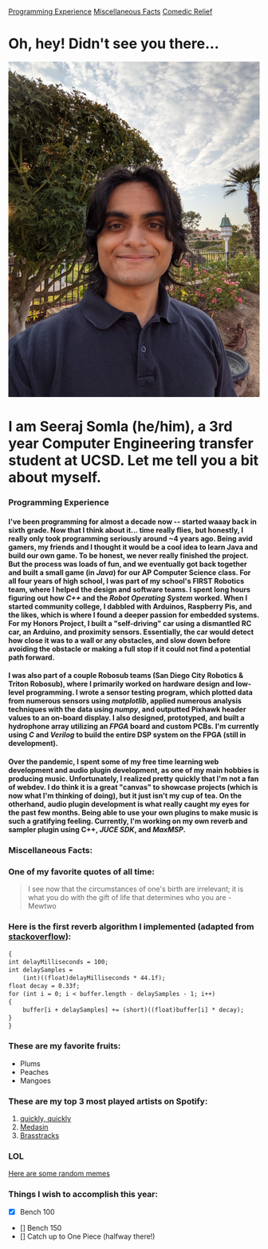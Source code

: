 [Programming Experience](#programming-experience)
[Miscellaneous Facts](#miscellaneous-facts)
[Comedic Relief](#lol)

# Oh, hey! Didn't see you there...
![A picture of me](/pictures/SS_profilepicture.jpeg)

# I am **Seeraj Somla** (he/him), a 3rd year Computer Engineering transfer student at UCSD. Let me tell you a bit about myself.

### Programming Experience

#### I've been programming for almost a decade now -- started waaay back in sixth grade. Now that I think about it... time really flies, but honestly, I really only took programming seriously around ~4 years ago. Being avid gamers, my friends and I thought it would be a cool idea to learn Java and build our own game. To be honest, we never really finished the project. But the process was loads of fun, and we eventually got back together and built a small game (in _Java_) for our AP Computer Science class. For all four years of high school, I was part of my school's FIRST Robotics team, where I helped the design and software teams. I spent long hours figuring out how _C++_ and the _Robot Operating System_ worked. When I started community college, I dabbled with Arduinos, Raspberry Pis, and the likes, which is where I found a deeper passion for embedded systems. For my Honors Project, I built a "self-driving" car using a dismantled RC car, an Arduino, and proximity sensors. Essentially, the car would detect how close it was to a wall or any obstacles, and slow down before avoiding the obstacle or making a full stop if it could not find a potential path forward. 

#### I was also part of a couple Robosub teams (San Diego City Robotics & Triton Robosub), where I primarily worked on hardware design and low-level programming. I wrote a sensor testing program, which plotted data from numerous sensors using _matplotlib_, applied numerous analysis techniques with the data using _numpy_, and outputted Pixhawk header values to an on-board display. I also designed, prototyped, and built a hydrophone array utilizing an _FPGA_ board and custom PCBs. I'm currently using _C_ and _Verilog_ to build the entire DSP system on the FPGA (still in development). 

#### Over the pandemic, I spent some of my free time learning web development and audio plugin development, as one of my main hobbies is producing music. Unfortunately, I realized pretty quickly that I'm not a fan of webdev. I do think it is a great "canvas" to showcase projects (which is now what I'm thinking of doing), but it just isn't my cup of tea. On the otherhand, audio plugin development is what really caught my eyes for the past few months. Being able to use your own plugins to make music is such a gratifying feeling. Currently, I'm working on my own reverb and sampler plugin using C++, _JUCE SDK_, and _MaxMSP_.

### Miscellaneous Facts:

### One of my favorite quotes of all time:
>I see now that the circumstances of one's birth are irrelevant; it is what you do with the gift of life that determines who you are - Mewtwo

### Here is the first reverb algorithm I implemented (adapted from [stackoverflow](https://stackoverflow.com/questions/5318989/reverb-algorithm)):
```
{
int delayMilliseconds = 100; 
int delaySamples = 
    (int)((float)delayMilliseconds * 44.1f); 
float decay = 0.33f;
for (int i = 0; i < buffer.length - delaySamples - 1; i++)
{
    buffer[i + delaySamples] += (short)((float)buffer[i] * decay);
}
}
```

### These are my favorite fruits:
- Plums
- Peaches
- Mangoes

### These are my top 3 most played artists on Spotify:
1. [quickly, quickly](https://open.spotify.com/artist/5XTn5Az9AcSKu0oaauC5ES)
2. [Medasin](https://open.spotify.com/artist/62vbsDRAq0qHdezaCOzB0T)
3. [Brasstracks](https://open.spotify.com/artist/5sKvgmG84C0bIMWeS2SRPr)

### LOL
[Here are some random memes](memes.md)

### Things I wish to accomplish this year:
- [X] Bench 100
- [] Bench 150
- [] Catch up to One Piece (halfway there!)


